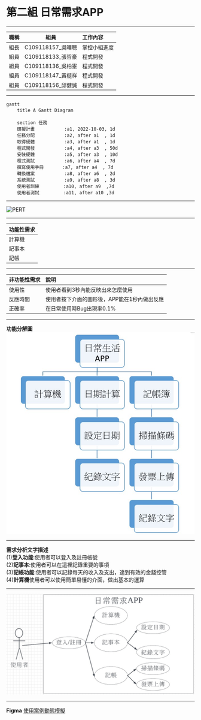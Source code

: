 # 第二組  日常需求APP   
***
| 職稱          | 組員             | 工作內容    |
| :----------- | :---------------:| :---------- |
| 組長         | C109118157_吳曄聰 | 掌控小組進度 |
| 組員         | C109118133_張哲豪 | 程式開發    |
| 組員         | C109118136_吳柏憲 | 程式開發    |
| 組員         | C109118147_黃梃祥 | 程式開發    |
| 組員         | C109118156_邱健誠 | 程式開發    |
***
```mermaid
gantt
    title A Gantt Diagram

    section 任務
    研擬計畫           :a1, 2022-10-03, 1d
    任務分配           :a2, after a1  , 1d
    取得硬體           :a3, after a1  , 1d
    程式開發           :a4, after a3  , 50d
    安裝硬體           :a5, after a3  , 10d
    程式測試           :a6, after a4  , 7d
    撰寫使用手冊       :a7, after a4  , 7d
    轉換檔案           :a8, after a6  , 2d
    系統測試           :a9, after a8  , 3d
    使用者訓練         :a10, after a9  ,7d
    使用者測試         :a11, after a10 ,3d
```
***
![PERT](PERT02.jpg)
***
| 功能性需求      | 
| :------------- | 
| 計算機         | 
| 記事本       | 
| 記帳          | 
***
| 非功能性需求      |  說明                        | 
| :------------- |:----------------------------- |
| 使用性         | 使用者看到3秒內能反映出來怎麼使用|
| 反應時間       | 使用者按下介面的圖形後，APP能在1秒內做出反應|
| 正確率         | 在日常使用時Bug出現率0.1% |

***
**功能分解圖**
![功能分解圖](功能分解圖.jpg)
***
**需求分析文字描述**   
(1)**登入功能**:使用者可以登入及註冊帳號   
(2)**記事本**:使用者可以在這裡記錄重要的事項   
(3)**記帳功能**:使用者可以記錄每天的收入及支出，達到有效的金錢控管  
(4)**計算機**使用者可以使用簡單易懂的介面，做出基本的運算   
***
![使用案例圖](使用案例圖.jpg)
***
**Figma**
[使用案例動態模擬](https://www.figma.com/file/7OuAExkDQspSDHSAt2nI7w/Untitled?node-id=2%3A166)


